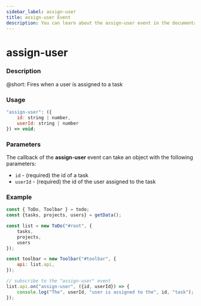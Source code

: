 ```yaml
---
sidebar_label: assign-user
title: assign-user Event
description: You can learn about the assign-user event in the documentation of the DHTMLX JavaScript To Do List library. Browse developer guides and API reference, try out code examples and live demos, and download a free 30-day evaluation version of DHTMLX To Do List.
---
```


# assign-user

### Description

@short: Fires when a user is assigned to a task

### Usage

~~~js
"assign-user": ({
    id: string | number,
    userId: string | number
}) => void;
~~~

### Parameters

The callback of the **assign-user** event can take an object with the following parameters:

- `id` - (required) the id of a task
- `userId` - (required) the id of the user assigned to the task

### Example

~~~js {15-17}
const { ToDo, Toolbar } = todo;
const {tasks, projects, users} = getData();

const list = new ToDo("#root", {
	tasks,
    projects,
    users
});

const toolbar = new Toolbar("#toolbar", {
	api: list.api,
});

// subscribe to the "assign-user" event
list.api.on("assign-user", ({id, userId}) => {
    console.log("The", userId, "user is assigned to the", id, "task"); 
});
~~~